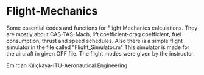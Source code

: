 # Flight-Mechanics
Some essential codes and functions for Flight Mechanics calculations.
They are mostly about CAS-TAS-Mach, lift coefficient-drag coefficient, fuel consumption, thrust and speed schedules.
Also there is a simple flight simulator in the file called "Flight_Simulator.m" 
This simulator is made for the aircraft in given OPF file. The flight modes were given by the instructor.

Emircan Kılıçkaya-ITU-Aeronautical Engineering
